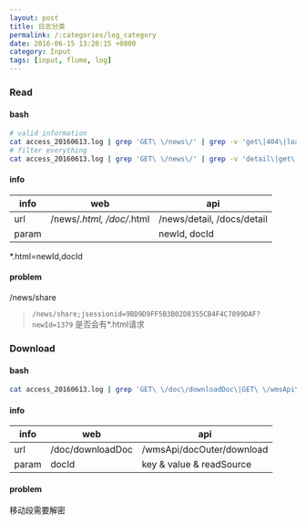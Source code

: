 ```yaml
---
layout: post
title: 日志分类
permalink: /:categories/log_category
date: 2016-06-15 13:20:15 +0800
category: Input
tags: [input, flume, log]
---
```


### Read

#### bash

```bash
# valid information
cat access_20160613.log | grep 'GET\ \/news\/' | grep -v 'get\|404\|loadMore' | grep 'detail\|html\|share'
# filter everything
cat access_20160613.log | grep 'GET\ \/news\/' | grep -v 'detail\|get\|html\|share\|404\|loadMore'
```

#### info

| info | web | api |
| ---- | --- | --- |
| url | /news/*.html, /doc/*.html | /news/detail, /docs/detail |
| param | | newId, docId |

\*.html=newId,docId

#### problem

/news/share

> `/news/share;jsessionid=9BD9D9FF5B3B02D8355CB4F4C7099DAF?newId=1379`
是否会有*.html请求

### Download

#### bash

```bash
cat access_20160613.log | grep 'GET\ \/doc\/downloadDoc\|GET\ \/wmsApi\/docOuter\/download'
```

#### info

| info  | web | api |
| -----  | --- | --- |
| url | /doc/downloadDoc | /wmsApi/docOuter/download |
| param | docId | key & value & readSource |

#### problem

移动段需要解密
